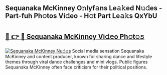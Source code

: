 ## Sequanaka McKinney O𝚗lyf𝚊ns Le𝚊𝚔ed N𝚞𝚍es - Part-fuh Ph𝚘tos Vi𝚍eo - H𝚘t Part Le𝚊𝚔s QxYbU

# <h2><a href="http://hf5xigx.feru.top/?c=Sequanaka+McKinney">🔗 👉 🔴 Sequanaka McKinney Vi𝚍𝚎o Ph𝚘t𝚘𝚜</a></h2>

[![Sequanaka McKinney Nu𝚍𝚎s](https://i.imgur.com/0TWrTi3.gif)](http://hf5xigx.feru.top/?c=Sequanaka+McKinney)
Social media sensation Sequanaka McKinney and content producer, known for sharing dance and lifestyle themes through viral dance challenges and mini vlogs. Public figures Sequanaka McKinney often face criticism for their political positions. 
